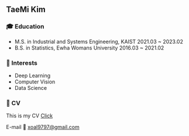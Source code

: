 ## TaeMi Kim

### :mortar_board: Education
- M.S. in Industrial and Systems Engineering, KAIST  2021.03 ~ 2023.02
- B.S. in Statistics, Ewha Womans University         2016.03 ~ 2021.02

### :high_brightness: Interests
- Deep Learning
- Computer Vision
- Data Science

### :pushpin: CV
This is my CV [Click](https://github.com/TaeMiKim/TaeMi-Kim/blob/main/cv.pdf)



E-mail :e-mail: xoal9797@gmail.com
